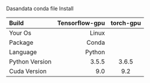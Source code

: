 Dasandata conda file Install


| Build  | Tensorflow-gpu  | torch-gpu |
| :----- | ----: | :---: |
| Your Os  | Linux |
| Package  | Conda |
| Language  | Python  |
| Python Version  | 3.5.5  | 3.6.5  |  3.7.5  |  3.8.5  |
| Cuda Version  | 9.0  | 9.2  | 10.0  | 10.1  | 10.2  |
